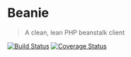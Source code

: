 # Beanie
> A clean, lean PHP beanstalk client

[![Build Status](https://travis-ci.org/zwilias/Beanie.svg?branch=master)](https://travis-ci.org/zwilias/Beanie)
[![Coverage Status](https://coveralls.io/repos/zwilias/Beanie/badge.svg?branch=master&service=github)](https://coveralls.io/github/zwilias/Beanie?branch=master)
